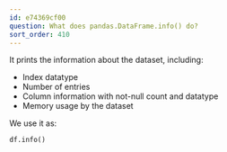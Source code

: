 ```yaml
---
id: e74369cf00
question: What does pandas.DataFrame.info() do?
sort_order: 410
---
```


It prints the information about the dataset, including:

- Index datatype
- Number of entries
- Column information with not-null count and datatype
- Memory usage by the dataset

We use it as:

```python
df.info()
```